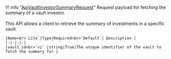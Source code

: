 !!! info "[ApiVaultInvestorSummaryRequest](/../../schemas/api_vault_investor_summary_request)"
    Request payload for fetching the summary of a vault investor.<br><br>This API allows a client to retrieve the summary of investments in a specific vault.<br>

    |Name<br>`Lite`|Type|Required<br>`Default`| Description |
    |-|-|-|-|
    |vault_id<br>`vi` |string|True|The unique identifier of the vault to fetch the summary for.|

